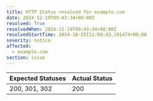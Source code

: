 ```yaml
---
title: HTTP Status resolved for example.com
date: 2024-12-19T09:43:34+00:00Z
resolved: True
resolvedWhen: 2024-12-19T09:43:34+00:00Z
resolvedStartTime: 2024-10-25T21:09:43.191474+00:00
severity: notice
affected:
  - example.com
section: issue
---
```


| Expected Statuses | Actual Status  |
|-------------------|----------------|
| 200, 301, 302 | 200 |
